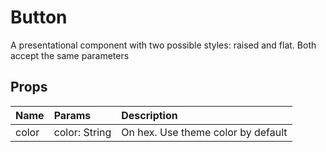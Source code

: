 # Button
A presentational component with two possible styles: raised and flat. Both accept the same parameters
## Props

| Name  | Params        | Description                        |
| :---- | :------------ | :--------------------------------- |
| color | color: String | On hex. Use theme color by default |